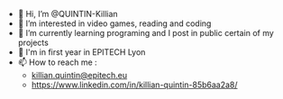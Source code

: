 - 👋 Hi, I’m @QUINTIN-Killian
- 👀 I’m interested in video games, reading and coding
- 🌱 I’m currently learning programing and I post in public certain of my projects
- 🏢 I'm in first year in EPITECH Lyon
- 📫 How to reach me :
    - killian.quintin@epitech.eu
    - https://www.linkedin.com/in/killian-quintin-85b6aa2a8/

<!---
QUINTIN-Killian/QUINTIN-Killian is a ✨ special ✨ repository because its `README.md` (this file) appears on your GitHub profile.
You can click the Preview link to take a look at your changes.
--->
